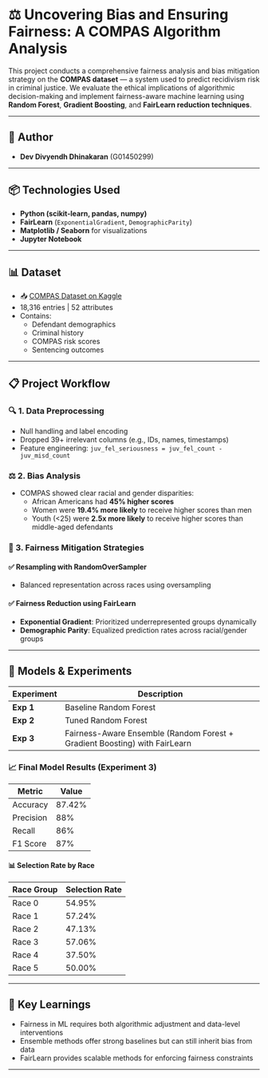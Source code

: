 # ⚖️ Uncovering Bias and Ensuring Fairness: A COMPAS Algorithm Analysis

This project conducts a comprehensive fairness analysis and bias mitigation strategy on the **COMPAS dataset** — a system used to predict recidivism risk in criminal justice. We evaluate the ethical implications of algorithmic decision-making and implement fairness-aware machine learning using **Random Forest**, **Gradient Boosting**, and **FairLearn reduction techniques**.

---

## 👥 Author

- **Dev Divyendh Dhinakaran** (G01450299)

---

## 📦 Technologies Used

- **Python (scikit-learn, pandas, numpy)**
- **FairLearn** (`ExponentialGradient`, `DemographicParity`)
- **Matplotlib / Seaborn** for visualizations
- **Jupyter Notebook**

---

## 📊 Dataset

- 📥 [COMPAS Dataset on Kaggle](https://www.kaggle.com/datasets/danofer/compass)
- 18,316 entries | 52 attributes  
- Contains:
  - Defendant demographics
  - Criminal history
  - COMPAS risk scores
  - Sentencing outcomes

---

## 📋 Project Workflow

### 🔍 1. Data Preprocessing
- Null handling and label encoding
- Dropped 39+ irrelevant columns (e.g., IDs, names, timestamps)
- Feature engineering: `juv_fel_seriousness = juv_fel_count - juv_misd_count`

### ⚖️ 2. Bias Analysis
- COMPAS showed clear racial and gender disparities:
  - African Americans had **45% higher scores**
  - Women were **19.4% more likely** to receive higher scores than men
  - Youth (<25) were **2.5x more likely** to receive higher scores than middle-aged defendants

### 🔬 3. Fairness Mitigation Strategies

#### ✅ **Resampling with RandomOverSampler**
- Balanced representation across races using oversampling

#### ✅ **Fairness Reduction using FairLearn**
- **Exponential Gradient**: Prioritized underrepresented groups dynamically  
- **Demographic Parity**: Equalized prediction rates across racial/gender groups

---

## 🤖 Models & Experiments

| Experiment | Description |
|------------|-------------|
| **Exp 1** | Baseline Random Forest |
| **Exp 2** | Tuned Random Forest |
| **Exp 3** | Fairness-Aware Ensemble (Random Forest + Gradient Boosting) with FairLearn |

### 📈 Final Model Results (Experiment 3)

| Metric        | Value     |
|---------------|-----------|
| Accuracy      | 87.42%    |
| Precision     | 88%       |
| Recall        | 86%       |
| F1 Score      | 87%       |

#### 📊 Selection Rate by Race

| Race Group | Selection Rate |
|------------|----------------|
| Race 0     | 54.95%         |
| Race 1     | 57.24%         |
| Race 2     | 47.13%         |
| Race 3     | 57.06%         |
| Race 4     | 37.50%         |
| Race 5     | 50.00%         |


---

## 🧠 Key Learnings

- Fairness in ML requires both algorithmic adjustment and data-level interventions
- Ensemble methods offer strong baselines but can still inherit bias from data
- FairLearn provides scalable methods for enforcing fairness constraints

---
